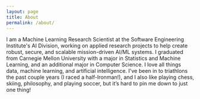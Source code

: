 ```yaml
---
layout: page
title: About
permalink: /about/
---
```


I am a Machine Learning Research Scientist at the Software Engineering Institute's AI Division, working on applied research projects to help create robust, secure, and scalable mission-driven AI/ML systems. I graduated from Carnegie Mellon University with a major in Statistics and Machine Learning, and an additional major in Computer Science. I love all things data, machine learning, and artificial intelligence. I've been in to triathlons the past couple years (I raced a half-Ironman!), and I also like playing chess, skiing, philosophy, and playing soccer, but it’s hard to pin me down to just one thing!
